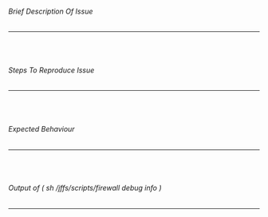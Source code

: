 ###### Brief Description Of Issue
------------


<br><br>
###### Steps To Reproduce Issue
------------


<br><br>
###### Expected Behaviour
------------


<br><br>
###### Output of ( sh /jffs/scripts/firewall debug info )
------------


<br>
